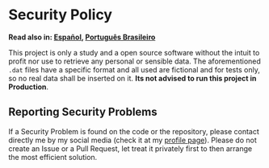 # Security Policy

**Read also in: [Español], [Português Brasileiro]**

This project is only a study and a open source software without the intuit to profit
nor use to retrieve any personal or sensible data.
The aforementioned `.dat` files have a specific format and all used are fictional
and for tests only, so no real data shall be inserted on it.
**Its not advised to run this project in Production**.

## Reporting Security Problems

If a Security Problem is found on the code or the repository, please contact directly
me by my social media (check it at my [profile page]). Please do not create an Issue
or a Pull Request, let treat it privately first to then arrange the most efficient
solution.

[Español]: ./SECURITY.ES.md
[Português Brasileiro]: ./SECURITY.PT-BR.md
[profile page]: https://github.com/Mestre-Tramador#social-media
